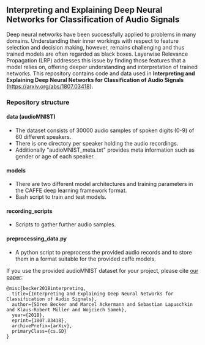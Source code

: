 ## Interpreting and Explaining Deep Neural Networks for Classification of Audio Signals

Deep neural networks have been successfully applied to problems in many domains. Understanding their inner workings with respect to feature selection and decision making, however, remains challenging and thus trained models are often regarded as black boxes. Layerwise Relevance Propagation (LRP) addresses this issue by finding those features that a model relies on, offering deeper understanding and interpretation of trained networks. This repository contains code and data used in **Interpreting and Explaining Deep Neural Networks for Classification of Audio Signals** (https://arxiv.org/abs/1807.03418).

### Repository structure

#### data (audioMNIST)
* The dataset consists of 30000 audio samples of spoken digits (0-9) of 60 different speakers. 
* There is one directory per speaker holding the audio recordings. 
* Additionally "audioMNIST_meta.txt" provides meta information such as gender or age of each speaker.

#### models
* There are two different model architectures and training parameters in the CAFFE deep learning framework format.
* Bash script to train and test models.

#### recording_scripts
* Scripts to gather further audio samples. 

#### preprocessing_data.py
* A python script to preprocess the provided audio records and to store them in a format suitable for the provided caffe models.


If you use the provided audioMNIST dataset for your project, please cite [our paper](https://arxiv.org/abs/1807.03418):

```
@misc{becker2018interpreting,
  title={Interpreting and Explaining Deep Neural Networks for Classification of Audio Signals},
  author={Sören Becker and Marcel Ackermann and Sebastian Lapuschkin and Klaus-Robert Müller and Wojciech Samek},
  year={2018},
  eprint={1807.03418},
  archivePrefix={arXiv},
  primaryClass={cs.SD}
}
```

